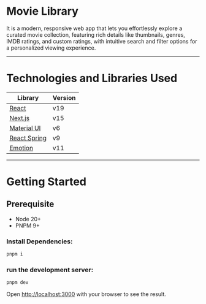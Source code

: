# Movie Library

It is a modern, responsive web app that lets you effortlessly explore a curated movie collection, featuring rich details like thumbnails, genres, IMDB ratings, and custom ratings, with intuitive search and filter options for a personalized viewing experience.

---

# Technologies and Libraries Used

| Library                                         | Version |
| ----------------------------------------------- | ------- |
| [React](https://reactjs.org/)                   | v19     |
| [Next.js](https://nextjs.org/)                  | v15     |
| [Material UI](https://mui.com)                  | v6      |
| [React Spring](https://www.react-spring.dev)    | v9      |
| [Emotion](https://emotion.sh/docs/introduction) | v11     |

---

# Getting Started

## Prerequisite

- Node 20+
- PNPM 9+

### Install Dependencies:

```bash
pnpm i
```

### run the development server:

```bash
pnpm dev
```

Open [http://localhost:3000](http://localhost:3000) with your browser to see the result.
